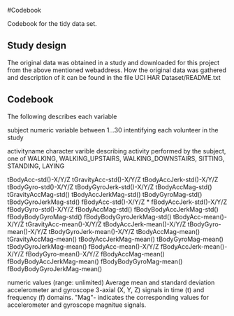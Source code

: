 
#Codebook

Codebook for the tidy data set.

## Study design

The original data was obtained in a study and downloaded for this
project from the above mentioned webaddress. How the original data was
gathered and description of it can be found in the file UCI HAR
Dataset/README.txt

## Codebook 

The following describes each variable


subject
numeric variable between 1...30 intentifying each volunteer in the study

activityname 
character varible describing activity performed by the subject, one of WALKING, WALKING_UPSTAIRS, WALKING_DOWNSTAIRS, SITTING, STANDING, LAYING
   
tBodyAcc-std()-X/Y/Z
tGravityAcc-std()-X/Y/Z
tBodyAccJerk-std()-X/Y/Z
tBodyGyro-std()-X/Y/Z
tBodyGyroJerk-std()-X/Y/Z
tBodyAccMag-std()
tGravityAccMag-std()
tBodyAccJerkMag-std()
tBodyGyroMag-std()
tBodyGyroJerkMag-std()
fBodyAcc-std()-X/Y/Z *
fBodyAccJerk-std()-X/Y/Z
fBodyGyro-std()-X/Y/Z
fBodyAccMag-std()
fBodyBodyAccJerkMag-std()
fBodyBodyGyroMag-std()
fBodyBodyGyroJerkMag-std()
tBodyAcc-mean()-X/Y/Z
tGravityAcc-mean()-X/Y/Z
tBodyAccJerk-mean()-X/Y/Z
tBodyGyro-mean()-X/Y/Z
tBodyGyroJerk-mean()-X/Y/Z
tBodyAccMag-mean()
tGravityAccMag-mean()
tBodyAccJerkMag-mean()
tBodyGyroMag-mean()
tBodyGyroJerkMag-mean()
fBodyAcc-mean()-X/Y/Z
fBodyAccJerk-mean()-X/Y/Z
fBodyGyro-mean()-X/Y/Z
fBodyAccMag-mean()
fBodyBodyAccJerkMag-mean()
fBodyBodyGyroMag-mean()
fBodyBodyGyroJerkMag-mean() 

numeric values (range: unlimited) Average mean and standard deviation
accelerometer and gyroscope 3-axial (X, Y, Z) signals in time (t) and
frequency (f) domains. "Mag"- indicates the corresponding values for
accelerometer and gyroscope magnitue signals.